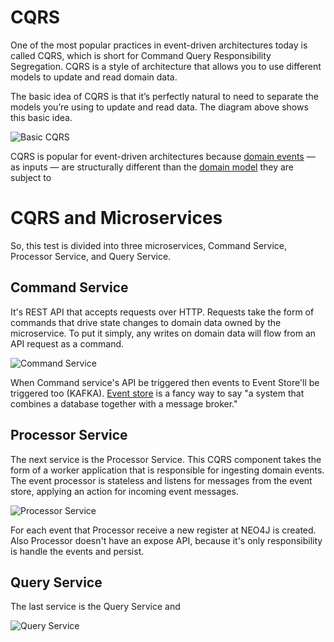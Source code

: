 # CQRS

One of the most popular practices in event-driven architectures today is called CQRS, which is short for Command Query Responsibility Segregation. CQRS is a style of architecture that allows you to use different models to update and read domain data.

The basic idea of CQRS is that it’s perfectly natural to need to separate the models you’re using to update and read data. The diagram above shows this basic idea.

![Basic CQRS](https://github.com/felipeespitalher/adidas-challenge/gallery/basic_cqrs.png)

CQRS is popular for event-driven architectures because [domain events](https://martinfowler.com/eaaDev/DomainEvent.html) — as inputs — are structurally different than the [domain model](https://martinfowler.com/eaaCatalog/domainModel.html) they are subject to

# CQRS and Microservices

So, this test is divided into three microservices, Command Service, Processor Service, and Query Service.

## Command Service

It's REST API that accepts requests over HTTP. Requests take the form of commands that drive state changes to domain data owned by the microservice. To put it simply, any writes on domain data will flow from an API request as a command.

![Command Service](https://github.com/felipeespitalher/adidas-challenge/gallery/command_service.png)

When Command service's API be triggered then events to Event Store'll be triggered too (KAFKA). [Event store](https://en.wikipedia.org/wiki/Event_store) is a fancy way to say "a system that combines a database together with a message broker."

## Processor Service

The next service is the Processor Service. This CQRS component takes the form of a worker application that is responsible for ingesting domain events. The event processor is stateless and listens for messages from the event store, applying an action for incoming event messages.

![Processor Service](https://github.com/felipeespitalher/adidas-challenge/gallery/processor_service.png)

For each event that Processor receive a new register at NEO4J is created. Also Processor doesn't have an expose API, because it's only responsibility is handle the events and persist.

## Query Service

The last service is the Query Service and 

![Query Service](https://github.com/felipeespitalher/adidas-challenge/gallery/query_service.png)